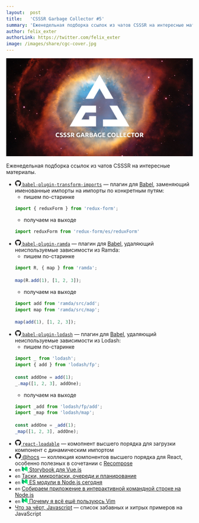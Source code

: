 ```yaml
---
layout:  post
title:   'CSSSR Garbage Collector #5'
summary: 'Еженедельная подборка ссылок из чатов CSSSR на интересные материалы'
author: felix_exter
authorLink: https://twitter.com/felix_exter
image: /images/share/cgc-cover.jpg
---
```


[github]: /images/icons/github.png
[medium]: /images/icons/medium.png
[yt]: /images/icons/youtube.png

![CSSSR Garbage Collector](/images/share/cgc-cover.jpg)

Еженедельная подборка ссылок из чатов CSSSR на интересные материалы.

- [![github] `babel-plugin-transform-imports`](https://www.npmjs.com/package/babel-plugin-transform-imports) — плагин для [Babel](https://babeljs.io/), заменяющий именованные импорты на импорты по конкретным путям:  
    - пишем по-старинке  
    ```js
    import { reduxForm } from 'redux-form';
    ```
    - получаем на выходе  
    ```js
    import reduxForm from 'redux-form/es/reduxForm'
    ```
- [![github] `babel-plugin-ramda`](https://github.com/megawac/babel-plugin-ramda) — плагин для [Babel](https://babeljs.io/), удаляющий неиспользуемые зависимости из Ramda:  
    - пишем по-старинке  
    ```js
    import R, { map } from 'ramda';

    map(R.add(1), [1, 2, 3]);
    ```
    - получаем на выходе  
    ```js
    import add from 'ramda/src/add';
    import map from 'ramda/src/map';

    map(add(1), [1, 2, 3]);
    ```
- [![github] `babel-plugin-lodash`](https://github.com/lodash/babel-plugin-lodash) — плагин для [Babel](https://babeljs.io/), удаляющий неиспользуемые зависимости из Lodash:  
    - пишем по-старинке
    ```js
    import _ from 'lodash';
    import { add } from 'lodash/fp';

    const addOne = add(1);
    _.map([1, 2, 3], addOne);
    ```
    - получаем на выходе
    ```js
    import _add from 'lodash/fp/add';
    import _map from 'lodash/map';

    const addOne = _add(1);
    _map([1, 2, 3], addOne);
    ```
- [![github] `react-loadable`](https://github.com/thejameskyle/react-loadable) — комопнент высшего порядка для загрузки компонент с динамическим импортом
- [![github] @hocs](https://github.com/deepsweet/hocs) — коллекция компонентов высшего порядка для React, особенно полезных в сочетании с [Recompose](https://github.com/acdlite/recompose)
- `en` [![medium] Storybook для Vue.js](https://medium.com/storybookjs/introducing-storybook-for-vue-940f222541c5)
- `en` [Таски, микротаски, очереди и планирование](https://jakearchibald.com/2015/tasks-microtasks-queues-and-schedules/)
- `en` [![medium] ES модули в Node.js сегодня](https://medium.com/web-on-the-edge/es-modules-in-node-today-32cff914e4b)
- `en` [Собираем приложение в интерактивной командной строке на Node.js](https://scotch.io/tutorials/build-an-interactive-command-line-application-with-nodejs)
- `en` [![medium] Почему я всё ещё пользуюсь Vim](https://medium.freecodecamp.org/why-i-still-use-vim-67afd76b4db6)
- [Что за чёрт, Javascript](https://habrahabr.ru/company/mailru/blog/335292/) — список забавных и хитрых примеров на JavaScript
